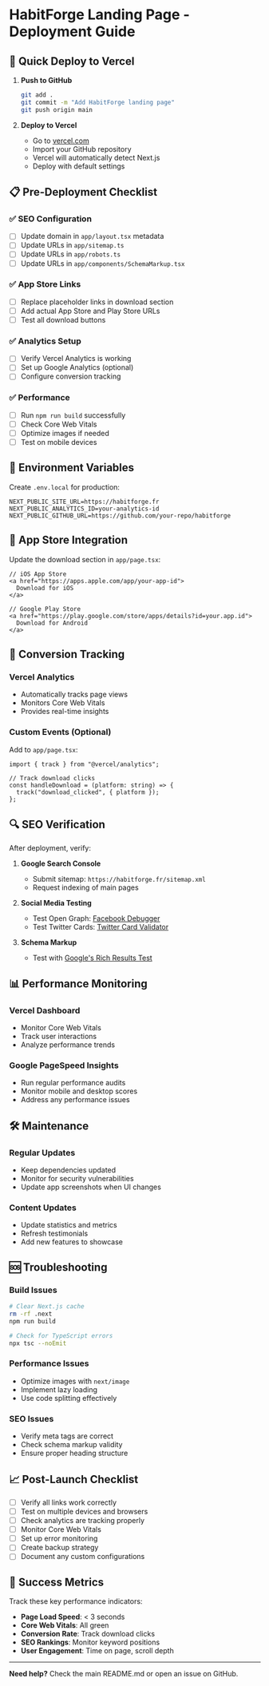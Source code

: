 # HabitForge Landing Page - Deployment Guide

## 🚀 Quick Deploy to Vercel

1. **Push to GitHub**

   ```bash
   git add .
   git commit -m "Add HabitForge landing page"
   git push origin main
   ```

2. **Deploy to Vercel**
   - Go to [vercel.com](https://vercel.com)
   - Import your GitHub repository
   - Vercel will automatically detect Next.js
   - Deploy with default settings

## 📋 Pre-Deployment Checklist

### ✅ SEO Configuration

- [ ] Update domain in `app/layout.tsx` metadata
- [ ] Update URLs in `app/sitemap.ts`
- [ ] Update URLs in `app/robots.ts`
- [ ] Update URLs in `app/components/SchemaMarkup.tsx`

### ✅ App Store Links

- [ ] Replace placeholder links in download section
- [ ] Add actual App Store and Play Store URLs
- [ ] Test all download buttons

### ✅ Analytics Setup

- [ ] Verify Vercel Analytics is working
- [ ] Set up Google Analytics (optional)
- [ ] Configure conversion tracking

### ✅ Performance

- [ ] Run `npm run build` successfully
- [ ] Check Core Web Vitals
- [ ] Optimize images if needed
- [ ] Test on mobile devices

## 🔧 Environment Variables

Create `.env.local` for production:

```env
NEXT_PUBLIC_SITE_URL=https://habitforge.fr
NEXT_PUBLIC_ANALYTICS_ID=your-analytics-id
NEXT_PUBLIC_GITHUB_URL=https://github.com/your-repo/habitforge
```

## 📱 App Store Integration

Update the download section in `app/page.tsx`:

```tsx
// iOS App Store
<a href="https://apps.apple.com/app/your-app-id">
  Download for iOS
</a>

// Google Play Store
<a href="https://play.google.com/store/apps/details?id=your.app.id">
  Download for Android
</a>
```

## 🎯 Conversion Tracking

### Vercel Analytics

- Automatically tracks page views
- Monitors Core Web Vitals
- Provides real-time insights

### Custom Events (Optional)

Add to `app/page.tsx`:

```tsx
import { track } from "@vercel/analytics";

// Track download clicks
const handleDownload = (platform: string) => {
  track("download_clicked", { platform });
};
```

## 🔍 SEO Verification

After deployment, verify:

1. **Google Search Console**

   - Submit sitemap: `https://habitforge.fr/sitemap.xml`
   - Request indexing of main pages

2. **Social Media Testing**

   - Test Open Graph: [Facebook Debugger](https://developers.facebook.com/tools/debug/)
   - Test Twitter Cards: [Twitter Card Validator](https://cards-dev.twitter.com/validator)

3. **Schema Markup**
   - Test with [Google's Rich Results Test](https://search.google.com/test/rich-results)

## 📊 Performance Monitoring

### Vercel Dashboard

- Monitor Core Web Vitals
- Track user interactions
- Analyze performance trends

### Google PageSpeed Insights

- Run regular performance audits
- Monitor mobile and desktop scores
- Address any performance issues

## 🛠️ Maintenance

### Regular Updates

- Keep dependencies updated
- Monitor for security vulnerabilities
- Update app screenshots when UI changes

### Content Updates

- Update statistics and metrics
- Refresh testimonials
- Add new features to showcase

## 🆘 Troubleshooting

### Build Issues

```bash
# Clear Next.js cache
rm -rf .next
npm run build

# Check for TypeScript errors
npx tsc --noEmit
```

### Performance Issues

- Optimize images with `next/image`
- Implement lazy loading
- Use code splitting effectively

### SEO Issues

- Verify meta tags are correct
- Check schema markup validity
- Ensure proper heading structure

## 📈 Post-Launch Checklist

- [ ] Verify all links work correctly
- [ ] Test on multiple devices and browsers
- [ ] Check analytics are tracking properly
- [ ] Monitor Core Web Vitals
- [ ] Set up error monitoring
- [ ] Create backup strategy
- [ ] Document any custom configurations

## 🎉 Success Metrics

Track these key performance indicators:

- **Page Load Speed**: < 3 seconds
- **Core Web Vitals**: All green
- **Conversion Rate**: Track download clicks
- **SEO Rankings**: Monitor keyword positions
- **User Engagement**: Time on page, scroll depth

---

**Need help?** Check the main README.md or open an issue on GitHub.
